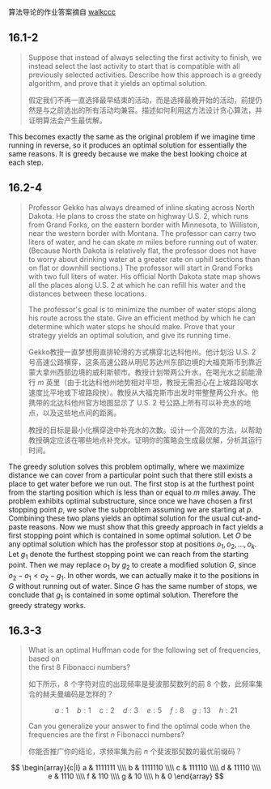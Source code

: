 算法导论的作业答案摘自 [walkccc](https://walkccc.github.io/CLRS/)

## 16.1-2

> Suppose that instead of always selecting the first activity to finish, we instead select the last activity to start that is compatible with all previously selected activities. Describe how this approach is a greedy algorithm, and prove that it yields an optimal solution.
>
> 假定我们不再一直选择最早结束的活动，而是选择最晚开始的活动，前提仍然是与之前选出的所有活动均兼容。描述如何利用这方法设计贪心算法，并证明算法会产生最优解。


This becomes exactly the same as the original problem if we imagine time running in reverse, so it produces an optimal solution for essentially the same reasons. It is greedy because we make the best looking choice at each step.

## 16.2-4

> Professor Gekko has always dreamed of inline skating across North Dakota. He plans to cross the state on highway U.S. 2, which runs from Grand Forks, on the eastern border with Minnesota, to Williston, near the western border with Montana. The professor can carry two liters of water, and he can skate $m$ miles before running out of water. (Because North Dakota is relatively flat, the professor does not have to worry about drinking water at a greater rate on uphill sections than on flat or downhill sections.) The professor will start in Grand Forks with two full liters of water. His official North Dakota state map shows all the places along U.S. 2 at which he can refill his water and the distances between these locations.
>
> The professor's goal is to minimize the number of water stops along his route across the state. Give an efficient method by which he can determine which water stops he should make. Prove that your strategy yields an optimal solution, and give its running time.
>
> Gekko教授一直梦想用直排轮滑的方式横穿北达科他州。他计划沿 U.S. 2 号高速公路横穿，这条高速公路从明尼苏达州东部边境的大福克斯市到靠近蒙大拿州西部边境的威利斯顿市。教授计划带两公升水，在喝光水之前能滑行 $m$ 英里（由于北达科他州地势相对平坦，教授无需担心在上坡路段喝水速度比平地或下坡路段快）。教授从大福克斯市出发时带整整两公升水。他携带的北达科他州官方地图显示了 U.S. 2 号公路上所有可以补充水的地点，以及这些地点间的距离。
>
> 教授的目标是最小化横穿途中补充水的次数。设计一个高效的方法，以帮助教授确定应该在哪些地点补充水。证明你的策略会生成最优解，分析其运行时间。


The greedy solution solves this problem optimally, where we maximize distance we can cover from a particular point such that there still exists a place to get water before we run out. The first stop is at the furthest point from the starting position which is less than or equal to $m$ miles away. The problem exhibits optimal substructure, since once we have chosen a first stopping point $p$, we solve the subproblem assuming we are starting at $p$. Combining these two plans yields an optimal solution for the usual cut-and-paste reasons. Now we must show that this greedy approach in fact yields a first stopping point which is contained in some optimal solution. Let $O$ be any optimal solution which has the professor stop at positions $o_1, o_2, \dots, o_k$. Let $g_1$ denote the furthest stopping point we can reach from the starting point. Then we may replace $o_1$ by $g_2$ to create a modified solution $G$, since $o_2 - o_1 < o_2 - g_1$. In other words, we can actually make it to the positions in $G$ without running out of water. Since $G$ has the same number of stops, we conclude that $g_1$ is contained in some optimal solution. Therefore the greedy strategy works.

## 16.3-3

> What is an optimal Huffman code for the following set of frequencies, based on  
> the first $8$ Fibonacci numbers?
>
> 如下所示，$8$ 个字符对应的出现频率是斐波那契数列的前 $8$ 个数，此频率集合的赫夫曼编码是怎样的？
>
> $$a:1 \quad b:1 \quad c:2 \quad d:3 \quad e:5 \quad f:8 \quad g:13 \quad h:21$$
>
> Can you generalize your answer to find the optimal code when the frequencies are the first $n$ Fibonacci numbers?
>
> 你能否推广你的结论，求频率集为前 $n$ 个斐波那契数的最优前缀码？


$$
\begin{array}{c|l}
a & 1111111 \\\\
b & 1111110 \\\\
c & 111110 \\\\
d & 11110 \\\\
e & 1110 \\\\
f & 110 \\\\
g & 10 \\\\
h & 0
\end{array}
$$